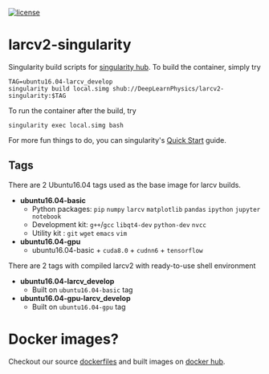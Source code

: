 [![license](https://img.shields.io/github/license/mashape/apistatus.svg)](https://raw.githubusercontent.com/DeepLearnPhysics/larcv2-singularity/master/LICENSE)
# larcv2-singularity
Singularity build scripts for [singularity hub](https://www.singularity-hub.org/collections/459). 
To build the container, simply try
```
TAG=ubuntu16.04-larcv_develop
singularity build local.simg shub://DeepLearnPhysics/larcv2-singularity:$TAG
```
To run the container after the build, try
```
singularity exec local.simg bash
```
For more fun things to do, you can singularity's [Quick Start](http://singularity.lbl.gov/quickstart) guide.
## Tags
There are 2 Ubuntu16.04 tags used as the base image for larcv builds.
* **ubuntu16.04-basic**
  * Python packages: `pip` `numpy` `larcv` `matplotlib` `pandas` `ipython` `jupyter notebook`
  * Development kit: `g++`/`gcc` `libqt4-dev` `python-dev` `nvcc`
  * Utility kit    : `git` `wget` `emacs` `vim`
* **ubuntu16.04-gpu**
  * ubuntu16.04-basic + `cuda8.0` + `cudnn6` + `tensorflow`

There are 2 tags with compiled larcv2 with ready-to-use shell environment
* **ubuntu16.04-larcv_develop**
  * Built on `ubuntu16.04-basic` tag
* **ubuntu16.04-gpu-larcv_develop**
  * Built on `ubuntu16.04-gpu` tag

# Docker images?
Checkout our source [dockerfiles](https://github.com/DeepLearnPhysics/base_dockerfiles) and built images on [docker hub](https://hub.docker.com/u/deeplearnphysics/dashboard/).
